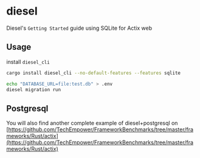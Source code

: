 # diesel

Diesel's `Getting Started` guide using SQLite for Actix web

## Usage

install `diesel_cli`

```bash
cargo install diesel_cli --no-default-features --features sqlite
```

```bash
echo "DATABASE_URL=file:test.db" > .env
diesel migration run
```

## Postgresql

You will also find another complete example of diesel+postgresql on      [https://github.com/TechEmpower/FrameworkBenchmarks/tree/master/frameworks/Rust/actix](https://github.com/TechEmpower/FrameworkBenchmarks/tree/master/frameworks/Rust/actix)